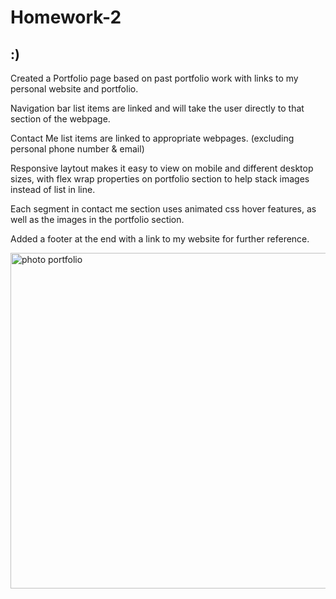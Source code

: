 # Homework-2
## :) 

Created a Portfolio page based on past portfolio work with links to my personal website and portfolio.

Navigation bar list items are linked and will take the user directly to that section of the webpage.

Contact Me list items are linked to appropriate webpages. (excluding personal phone number & email)

Responsive laytout makes it easy to view on mobile and different desktop sizes, with flex wrap properties on portfolio section to help stack images instead of list in line.

Each segment in contact me section uses animated css hover features, as well as the images in the portfolio section.

Added a footer at the end with a link to my website for further reference.



<img width="537" alt="photo portfolio" src="https://nicoledodge.github.io/Assignment-2/assets/images/Photo%20Portfolio%20image.jpg">

